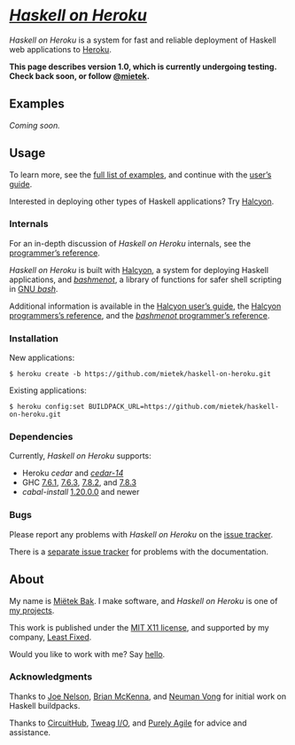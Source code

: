 [_Haskell on Heroku_](http://haskellonheroku.com/)
==================================================

_Haskell on Heroku_ is a system for fast and reliable deployment of Haskell web applications to [Heroku](http://heroku.com/).

**This page describes version 1.0, which is currently undergoing testing.  Check back soon, or follow [@mietek](http://twitter.com/mietek).**


Examples
--------

_Coming soon._


Usage
-----

To learn more, see the [full list of examples](http://haskellonheroku.com/examples/), and continue with the [user’s guide](http://haskellonheroku.com/guide/).

Interested in deploying other types of Haskell applications?  Try [Halcyon](http://halcyon.sh/).


### Internals

For an in-depth discussion of _Haskell on Heroku_ internals, see the [programmer’s reference](http://haskellonheroku.com/reference/).

_Haskell on Heroku_ is built with [Halcyon](http://halcyon.sh/), a system for deploying Haskell applications, and [_bashmenot_](http://bashmenot.mietek.io/), a library of functions for safer shell scripting in [GNU _bash_](http://gnu.org/software/bash/).

Additional information is available in the [Halcyon user’s guide](http://halcyon.sh/guide/), the [Halcyon programmers’s reference](http://halcyon.sh/reference/), and the [_bashmenot_ programmer’s reference](http://bashmenot.mietek.io/reference/).


### Installation

New applications:

```
$ heroku create -b https://github.com/mietek/haskell-on-heroku.git
```

Existing applications:

```
$ heroku config:set BUILDPACK_URL=https://github.com/mietek/haskell-on-heroku.git
```


### Dependencies

Currently, _Haskell on Heroku_ supports:

- Heroku _cedar_ and [_cedar-14_](https://blog.heroku.com/archives/2014/8/19/cedar-14-public-beta)
- GHC [7.6.1](http://www.haskell.org/ghc/download_ghc_7_6_1), [7.6.3](http://www.haskell.org/ghc/download_ghc_7_6_3), [7.8.2](http://www.haskell.org/ghc/download_ghc_7_8_2), and [7.8.3](http://www.haskell.org/ghc/download_ghc_7_8_3)
- _cabal-install_ [1.20.0.0](http://www.haskell.org/cabal/download.html) and newer


### Bugs

Please report any problems with _Haskell on Heroku_ on the [issue tracker](https://github.com/mietek/haskell-on-heroku/issues/).

There is a [separate issue tracker](https://github.com/mietek/haskell-on-heroku-website/issues/) for problems with the documentation.


About
-----

My name is [Miëtek Bak](http://mietek.io/).  I make software, and _Haskell on Heroku_ is one of [my projects](http://mietek.io/projects/).

This work is published under the [MIT X11 license](http://haskellonheroku.com/license/), and supported by my company, [Least Fixed](http://leastfixed.com/).

Would you like to work with me?  Say [hello](http://mietek.io/).


### Acknowledgments

Thanks to [Joe Nelson](http://begriffs.com/), [Brian McKenna](http://brianmckenna.org/), and [Neuman Vong](https://github.com/luciferous/) for initial work on Haskell buildpacks.

Thanks to [CircuitHub](https://circuithub.com/), [Tweag I/O](http://www.tweag.io/), and [Purely Agile](http://purelyagile.com/) for advice and assistance.
